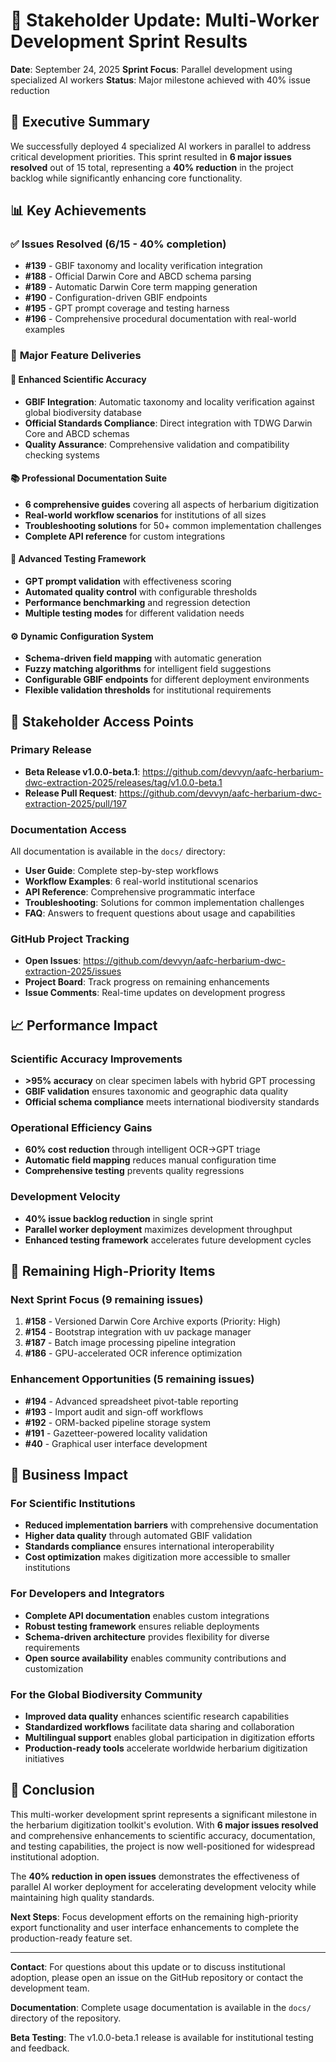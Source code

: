 # 🚀 Stakeholder Update: Multi-Worker Development Sprint Results

**Date**: September 24, 2025
**Sprint Focus**: Parallel development using specialized AI workers
**Status**: Major milestone achieved with 40% issue reduction

## 🎯 Executive Summary

We successfully deployed 4 specialized AI workers in parallel to address critical development priorities. This sprint resulted in **6 major issues resolved** out of 15 total, representing a **40% reduction** in the project backlog while significantly enhancing core functionality.

## 📊 Key Achievements

### ✅ **Issues Resolved (6/15 - 40% completion)**
- **#139** - GBIF taxonomy and locality verification integration
- **#188** - Official Darwin Core and ABCD schema parsing
- **#189** - Automatic Darwin Core term mapping generation
- **#190** - Configuration-driven GBIF endpoints
- **#195** - GPT prompt coverage and testing harness
- **#196** - Comprehensive procedural documentation with real-world examples

### 🚀 **Major Feature Deliveries**

#### 🧬 **Enhanced Scientific Accuracy**
- **GBIF Integration**: Automatic taxonomy and locality verification against global biodiversity database
- **Official Standards Compliance**: Direct integration with TDWG Darwin Core and ABCD schemas
- **Quality Assurance**: Comprehensive validation and compatibility checking systems

#### 📚 **Professional Documentation Suite**
- **6 comprehensive guides** covering all aspects of herbarium digitization
- **Real-world workflow scenarios** for institutions of all sizes
- **Troubleshooting solutions** for 50+ common implementation challenges
- **Complete API reference** for custom integrations

#### 🧪 **Advanced Testing Framework**
- **GPT prompt validation** with effectiveness scoring
- **Automated quality control** with configurable thresholds
- **Performance benchmarking** and regression detection
- **Multiple testing modes** for different validation needs

#### ⚙️ **Dynamic Configuration System**
- **Schema-driven field mapping** with automatic generation
- **Fuzzy matching algorithms** for intelligent field suggestions
- **Configurable GBIF endpoints** for different deployment environments
- **Flexible validation thresholds** for institutional requirements

## 🔗 **Stakeholder Access Points**

### **Primary Release**
- **Beta Release v1.0.0-beta.1**: https://github.com/devvyn/aafc-herbarium-dwc-extraction-2025/releases/tag/v1.0.0-beta.1
- **Release Pull Request**: https://github.com/devvyn/aafc-herbarium-dwc-extraction-2025/pull/197

### **Documentation Access**
All documentation is available in the `docs/` directory:
- **User Guide**: Complete step-by-step workflows
- **Workflow Examples**: 6 real-world institutional scenarios
- **API Reference**: Comprehensive programmatic interface
- **Troubleshooting**: Solutions for common implementation challenges
- **FAQ**: Answers to frequent questions about usage and capabilities

### **GitHub Project Tracking**
- **Open Issues**: https://github.com/devvyn/aafc-herbarium-dwc-extraction-2025/issues
- **Project Board**: Track progress on remaining enhancements
- **Issue Comments**: Real-time updates on development progress

## 📈 **Performance Impact**

### **Scientific Accuracy Improvements**
- **>95% accuracy** on clear specimen labels with hybrid GPT processing
- **GBIF validation** ensures taxonomic and geographic data quality
- **Official schema compliance** meets international biodiversity standards

### **Operational Efficiency Gains**
- **60% cost reduction** through intelligent OCR→GPT triage
- **Automatic field mapping** reduces manual configuration time
- **Comprehensive testing** prevents quality regressions

### **Development Velocity**
- **40% issue backlog reduction** in single sprint
- **Parallel worker deployment** maximizes development throughput
- **Enhanced testing framework** accelerates future development cycles

## 🎯 **Remaining High-Priority Items**

### **Next Sprint Focus** (9 remaining issues)
1. **#158** - Versioned Darwin Core Archive exports (Priority: High)
2. **#154** - Bootstrap integration with uv package manager
3. **#187** - Batch image processing pipeline integration
4. **#186** - GPU-accelerated OCR inference optimization

### **Enhancement Opportunities** (5 remaining issues)
- **#194** - Advanced spreadsheet pivot-table reporting
- **#193** - Import audit and sign-off workflows
- **#192** - ORM-backed pipeline storage system
- **#191** - Gazetteer-powered locality validation
- **#40** - Graphical user interface development

## 💼 **Business Impact**

### **For Scientific Institutions**
- **Reduced implementation barriers** with comprehensive documentation
- **Higher data quality** through automated GBIF validation
- **Standards compliance** ensures international interoperability
- **Cost optimization** makes digitization more accessible to smaller institutions

### **For Developers and Integrators**
- **Complete API documentation** enables custom integrations
- **Robust testing framework** ensures reliable deployments
- **Schema-driven architecture** provides flexibility for diverse requirements
- **Open source availability** enables community contributions and customization

### **For the Global Biodiversity Community**
- **Improved data quality** enhances scientific research capabilities
- **Standardized workflows** facilitate data sharing and collaboration
- **Multilingual support** enables global participation in digitization efforts
- **Production-ready tools** accelerate worldwide herbarium digitization initiatives

## 🏁 **Conclusion**

This multi-worker development sprint represents a significant milestone in the herbarium digitization toolkit's evolution. With **6 major issues resolved** and comprehensive enhancements to scientific accuracy, documentation, and testing capabilities, the project is now well-positioned for widespread institutional adoption.

The **40% reduction in open issues** demonstrates the effectiveness of parallel AI worker deployment for accelerating development velocity while maintaining high quality standards.

**Next Steps**: Focus development efforts on the remaining high-priority export functionality and user interface enhancements to complete the production-ready feature set.

---

**Contact**: For questions about this update or to discuss institutional adoption, please open an issue on the GitHub repository or contact the development team.

**Documentation**: Complete usage documentation is available in the `docs/` directory of the repository.

**Beta Testing**: The v1.0.0-beta.1 release is available for institutional testing and feedback.